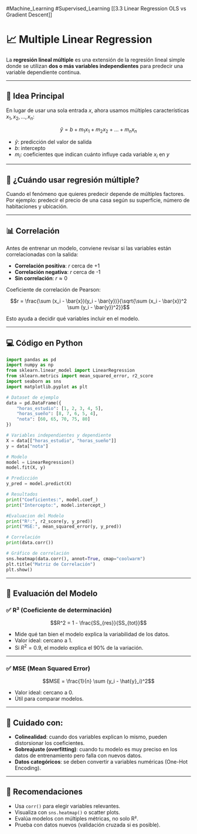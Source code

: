 #Machine_Learning 
#Supervised_Learning
[[3.3 Linear Regression OLS vs Gradient Descent]]

# 📈 Multiple Linear Regression 

La **regresión lineal múltiple** es una extensión de la regresión lineal simple donde se utilizan **dos o más variables independientes** para predecir una variable dependiente continua.

---

## 🧠 Idea Principal

En lugar de usar una sola entrada $x$, ahora usamos múltiples características $x_1, x_2, ..., x_n$:

$$\hat{y} = b + m_1x_1 + m_2x_2 + \dots + m_nx_n$$

- $\hat{y}$: predicción del valor de salida
- $b$: intercepto
- $m_i$: coeficientes que indican cuánto influye cada variable $x_i$ en $y$

---

## 🔎 ¿Cuándo usar regresión múltiple?

Cuando el fenómeno que quieres predecir depende de múltiples factores.  
Por ejemplo: predecir el precio de una casa según su superficie, número de habitaciones y ubicación.

---

## 📊 Correlación

Antes de entrenar un modelo, conviene revisar si las variables están correlacionadas con la salida:

- **Correlación positiva**: $r$ cerca de +1  
- **Correlación negativa**: $r$ cerca de -1  
- **Sin correlación**: $r \approx 0$

Coeficiente de correlación de Pearson:

$$r = \frac{\sum (x_i - \bar{x})(y_i - \bar{y})}{\sqrt{\sum (x_i - \bar{x})^2 \sum (y_i - \bar{y})^2}}$$

Esto ayuda a decidir qué variables incluir en el modelo.

---

## 💻 Código en Python

```python
import pandas as pd
import numpy as np
from sklearn.linear_model import LinearRegression
from sklearn.metrics import mean_squared_error, r2_score
import seaborn as sns
import matplotlib.pyplot as plt

# Dataset de ejemplo
data = pd.DataFrame({
    "horas_estudio": [1, 2, 3, 4, 5],
    "horas_sueño": [8, 7, 6, 5, 4],
    "nota": [60, 65, 70, 75, 80]
})

# Variables independientes y dependiente
X = data[["horas_estudio", "horas_sueño"]]
y = data["nota"]

# Modelo
model = LinearRegression()
model.fit(X, y)

# Predicción
y_pred = model.predict(X)

# Resultados
print("Coeficientes:", model.coef_)
print("Intercepto:", model.intercept_)

#Evaluacion del Modelo
print("R²:", r2_score(y, y_pred))
print("MSE:", mean_squared_error(y, y_pred))

# Correlación
print(data.corr())

# Gráfico de correlación
sns.heatmap(data.corr(), annot=True, cmap="coolwarm")
plt.title("Matriz de Correlación")
plt.show()
```

---

## 📐 Evaluación del Modelo

### ✅ R² (Coeficiente de determinación)

$$R^2 = 1 - \frac{SS_{res}}{SS_{tot}}$$

- Mide qué tan bien el modelo explica la variabilidad de los datos.
- Valor ideal: cercano a 1.  
- Si $R^2 = 0.9$, el modelo explica el 90% de la variación.

---

### ✅ MSE (Mean Squared Error)

$$MSE = \frac{1}{n} \sum (y_i - \hat{y}_i)^2$$

- Valor ideal: cercano a 0.
- Útil para comparar modelos.

---

## 🚨 Cuidado con:

- **Colinealidad**: cuando dos variables explican lo mismo, pueden distorsionar los coeficientes.
- **Sobreajuste (overfitting)**: cuando tu modelo es muy preciso en los datos de entrenamiento pero falla con nuevos datos.
- **Datos categóricos**: se deben convertir a variables numéricas (One-Hot Encoding).

---
## 🧠 Recomendaciones

- Usa `corr()` para elegir variables relevantes.
- Visualiza con `sns.heatmap()` o scatter plots.
- Evalúa modelos con múltiples métricas, no solo R².
- Prueba con datos nuevos (validación cruzada si es posible).

